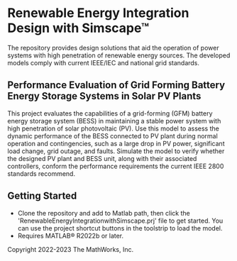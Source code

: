 # **Renewable Energy Integration Design with Simscape&trade;**
The repository provides design solutions that aid the operation of power systems with high penetration of renewable energy sources. The developed models comply with current IEEE/IEC and national grid standards.

## Performance Evaluation of Grid Forming Battery Energy Storage Systems in Solar PV Plants
This project evaluates the capabilities of a grid-forming (GFM) battery energy storage system (BESS) in maintaining a stable power system with high penetration of solar photovoltaic (PV). 
Use this model to assess the dynamic performance of the BESS connected to PV plant during normal operation and contingencies, such as a large drop in PV power, significant load change, grid outage, and faults. Simulate the model to verify whether the designed PV plant and BESS unit, along with their associated controllers, conform the performance requirements the current IEEE 2800 standards recommend. 

## Getting Started

- Clone the repository and add to Matlab path, then click the 'RenewableEnergyIntegrationwithSimscape.prj' file to get started. You can use the
  project shortcut buttons in the toolstrip to load the model.
- Requires MATLAB&reg; R2022b or later.

Copyright 2022-2023 The MathWorks, Inc.
